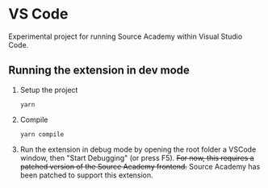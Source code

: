 # VS Code

Experimental project for running Source Academy within Visual Studio Code.

## Running the extension in dev mode

1. Setup the project
   ```
   yarn
   ```
1. Compile
   ```
   yarn compile
   ```
1. Run the extension in debug mode by opening the root folder a VSCode window, then "Start Debugging" (or press F5).
   ~~For now, this requires a patched version of the Source Academy frontend.~~ Source Academy has been patched to support this extension.
